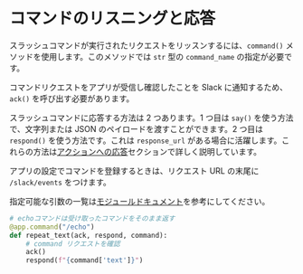 # コマンドのリスニングと応答

スラッシュコマンドが実行されたリクエストをリッスンするには、`command()` メソッドを使用します。このメソッドでは `str` 型の `command_name` の指定が必要です。

コマンドリクエストをアプリが受信し確認したことを Slack に通知するため、`ack()` を呼び出す必要があります。

スラッシュコマンドに応答する方法は 2 つあります。1 つ目は `say()` を使う方法で、文字列または JSON のペイロードを渡すことができます。2 つ目は `respond()` を使う方法です。これは `response_url` がある場合に活躍します。これらの方法は[アクションへの応答](/bolt-python/concepts/actions)セクションで詳しく説明しています。

アプリの設定でコマンドを登録するときは、リクエスト URL の末尾に `/slack/events` をつけます。

<span>指定可能な引数の一覧は<a href="https://docs.slack.dev/bolt-python/reference/kwargs_injection/args.html">モジュールドキュメント</a>を参考にしてください。</span>
```python
# echoコマンドは受け取ったコマンドをそのまま返す
@app.command("/echo")
def repeat_text(ack, respond, command):
    # command リクエストを確認
    ack()
    respond(f"{command['text']}")
```